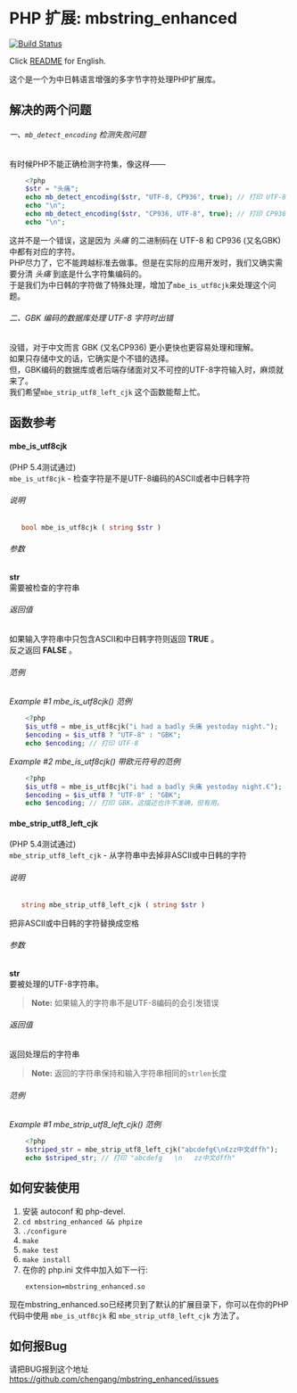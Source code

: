 PHP 扩展: mbstring_enhanced
===========================

[![Build Status](https://travis-ci.org/chengang/mbstring_enhanced.svg?branch=master)](https://travis-ci.org/chengang/mbstring_enhanced)

Click [README](https://github.com/chengang/mbstring_enhanced/blob/master/README.md) for English.

这个是一个为中日韩语言增强的多字节字符处理PHP扩展库。

解决的两个问题
--------------
###### 一、`mb_detect_encoding` 检测失败问题    
有时候PHP不能正确检测字符集，像这样——

```php
    <?php
    $str = "头痛";
    echo mb_detect_encoding($str, "UTF-8, CP936", true); // 打印 UTF-8
    echo "\n";
    echo mb_detect_encoding($str, "CP936, UTF-8", true); // 打印 CP936
    echo "\n";
```

这并不是一个错误，这是因为 *头痛* 的二进制码在 UTF-8 和 CP936 (又名GBK) 中都有对应的字符。   
PHP尽力了，它不能跨越标准去做事。但是在实际的应用开发时，我们又确实需要分清 *头痛* 到底是什么字符集编码的。   
于是我们为中日韩的字符做了特殊处理，增加了`mbe_is_utf8cjk`来处理这个问题。   

###### 二、GBK 编码的数据库处理 UTF-8 字符时出错
没错，对于中文而言 GBK (又名CP936) 更小更快也更容易处理和理解。   
如果只存储中文的话，它确实是个不错的选择。   
但，GBK编码的数据库或者后端存储面对又不可控的UTF-8字符输入时，麻烦就来了。   
我们希望`mbe_strip_utf8_left_cjk` 这个函数能帮上忙。   

函数参考
--------

#### mbe_is_utf8cjk   
(PHP 5.4测试通过)   
`mbe_is_utf8cjk` - 检查字符是不是UTF-8编码的ASCII或者中日韩字符

###### 说明

```php
   bool mbe_is_utf8cjk ( string $str )
```

###### 参数
**str**   
需要被检查的字符串

###### 返回值
如果输入字符串中只包含ASCII和中日韩字符则返回 **TRUE** 。   
反之返回 **FALSE** 。

###### 范例
*Example #1 mbe_is_utf8cjk() 范例*   

```php
    <?php
    $is_utf8 = mbe_is_utf8cjk("i had a badly 头痛 yestoday night.");
    $encoding = $is_utf8 ? "UTF-8" : "GBK";
    echo $encoding; // 打印 UTF-8
```

*Example #2 mbe_is_utf8cjk() 带欧元符号的范例*   

```php
    <?php
    $is_utf8 = mbe_is_utf8cjk("i had a badly 头痛 yestoday night.€");
    $encoding = $is_utf8 ? "UTF-8" : "GBK";
    echo $encoding; // 打印 GBK。这描述也许不准确，但有用。 
```

#### mbe_strip_utf8_left_cjk   
(PHP 5.4测试通过)   
`mbe_strip_utf8_left_cjk` - 从字符串中去掉非ASCII或中日韩的字符   

###### 说明   

```php
   string mbe_strip_utf8_left_cjk ( string $str )
```
把非ASCII或中日韩的字符替换成空格   

###### 参数
**str**   
要被处理的UTF-8字符串。   
>    **Note:**
>    如果输入的字符串不是UTF-8编码的会引发错误   


###### 返回值
返回处理后的字符串   
>    **Note:**
>    返回的字符串保持和输入字符串相同的`strlen`长度   

###### 范例
*Example #1 mbe_strip_utf8_left_cjk() 范例*   

```php
    <?php
    $striped_str = mbe_strip_utf8_left_cjk("abcdefg€\n€zz中文dffh");
    echo $striped_str; // 打印 "abcdefg   \n   zz中文dffh"
```

如何安装使用
------------
1. 安装 autoconf 和 php-devel.
2. `cd mbstring_enhanced && phpize`
3. `./configure`
4. `make`
5. `make test`
6. `make install`
7. 在你的 php.ini 文件中加入如下一行:
```
    extension=mbstring_enhanced.so
```

现在mbstring_enhanced.so已经拷贝到了默认的扩展目录下，你可以在你的PHP代码中使用 `mbe_is_utf8cjk` 和 `mbe_strip_utf8_left_cjk` 方法了。    

如何报Bug
---------
请把BUG报到这个地址
https://github.com/chengang/mbstring_enhanced/issues
